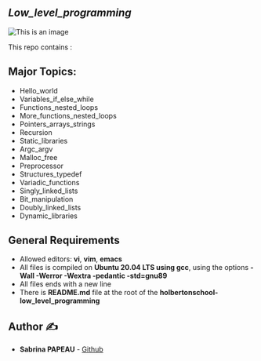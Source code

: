 ## *Low_level_programming*

![This is an image](https://zupimages.net/up/23/38/xkgl.png)

This repo contains :

## Major Topics:
+ Hello_world
+ Variables_if_else_while
+ Functions_nested_loops
+ More_functions_nested_loops
+ Pointers_arrays_strings
+ Recursion
+ Static_libraries
+ Argc_argv
+ Malloc_free
+ Preprocessor
+ Structures_typedef
+ Variadic_functions
+ Singly_linked_lists
+ Bit_manipulation
+ Doubly_linked_lists
+ Dynamic_libraries

## General Requirements
* Allowed editors: **vi**, **vim**, **emacs**
* All files is compiled on **Ubuntu 20.04 LTS using gcc**, using the options **-Wall -Werror -Wextra -pedantic -std=gnu89**
* All files ends with a new line
* There is **README.md** file at the root of the **holbertonschool-low_level_programming**


## **Author** :writing_hand:
* **Sabrina PAPEAU** - [Github](https://github.com/Holbiwan)
